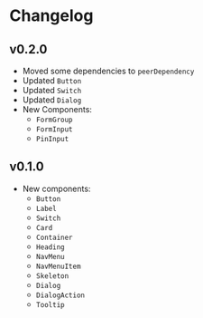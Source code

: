 # Changelog

## v0.2.0

- Moved some dependencies to `peerDependency`
- Updated `Button`
- Updated `Switch`
- Updated `Dialog`
- New Components:
  - `FormGroup`
  - `FormInput`
  - `PinInput`

## v0.1.0

- New components:
  - `Button`
  - `Label`
  - `Switch`
  - `Card`
  - `Container`
  - `Heading`
  - `NavMenu`
  - `NavMenuItem`
  - `Skeleton`
  - `Dialog`
  - `DialogAction`
  - `Tooltip`
